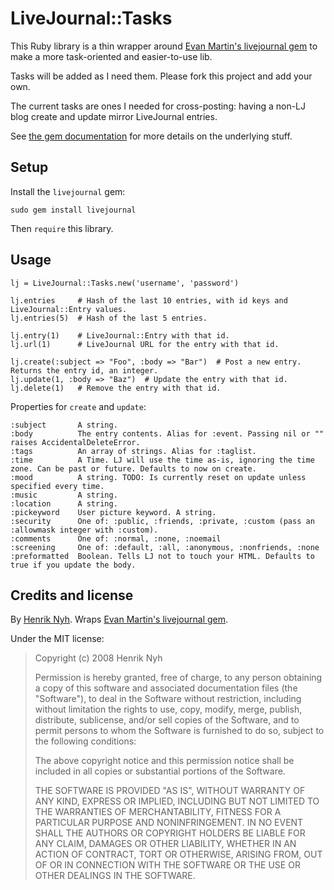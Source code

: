 # LiveJournal::Tasks

This Ruby library is a thin wrapper around [Evan Martin's livejournal gem](http://neugierig.org/software/livejournal/ruby/) to make a more task-oriented and easier-to-use lib.

Tasks will be added as I need them. Please fork this project and add your own.

The current tasks are ones I needed for cross-posting: having a non-LJ blog create and update mirror LiveJournal entries.


See [the gem documentation](http://neugierig.org/software/livejournal/ruby/doc/) for more details on the underlying stuff.


## Setup

Install the `livejournal` gem:

    sudo gem install livejournal
    
Then `require` this library.


## Usage

    lj = LiveJournal::Tasks.new('username', 'password')

    lj.entries     # Hash of the last 10 entries, with id keys and LiveJournal::Entry values.
    lj.entries(5)  # Hash of the last 5 entries.

    lj.entry(1)    # LiveJournal::Entry with that id.
    lj.url(1)      # LiveJournal URL for the entry with that id.

    lj.create(:subject => "Foo", :body => "Bar")  # Post a new entry. Returns the entry id, an integer.
    lj.update(1, :body => "Baz")  # Update the entry with that id.
    lj.delete(1)   # Remove the entry with that id.

Properties for `create` and `update`:

    :subject       A string.
    :body          The entry contents. Alias for :event. Passing nil or "" raises AccidentalDeleteError.
    :tags          An array of strings. Alias for :taglist.
    :time          A Time. LJ will use the time as-is, ignoring the time zone. Can be past or future. Defaults to now on create.
    :mood          A string. TODO: Is currently reset on update unless specified every time.
    :music         A string.
    :location      A string.
    :pickeyword    User picture keyword. A string.
    :security      One of: :public, :friends, :private, :custom (pass an :allowmask integer with :custom).
    :comments      One of: :normal, :none, :noemail
    :screening     One of: :default, :all, :anonymous, :nonfriends, :none
    :preformatted  Boolean. Tells LJ not to touch your HTML. Defaults to true if you update the body.


## Credits and license

By [Henrik Nyh](http://henrik.nyh.se/). Wraps [Evan Martin's livejournal gem](http://neugierig.org/software/livejournal/ruby/).

Under the MIT license:

>  Copyright (c) 2008 Henrik Nyh
>
>  Permission is hereby granted, free of charge, to any person obtaining a copy
>  of this software and associated documentation files (the "Software"), to deal
>  in the Software without restriction, including without limitation the rights
>  to use, copy, modify, merge, publish, distribute, sublicense, and/or sell
>  copies of the Software, and to permit persons to whom the Software is
>  furnished to do so, subject to the following conditions:
>
>  The above copyright notice and this permission notice shall be included in
>  all copies or substantial portions of the Software.
>
>  THE SOFTWARE IS PROVIDED "AS IS", WITHOUT WARRANTY OF ANY KIND, EXPRESS OR
>  IMPLIED, INCLUDING BUT NOT LIMITED TO THE WARRANTIES OF MERCHANTABILITY,
>  FITNESS FOR A PARTICULAR PURPOSE AND NONINFRINGEMENT. IN NO EVENT SHALL THE
>  AUTHORS OR COPYRIGHT HOLDERS BE LIABLE FOR ANY CLAIM, DAMAGES OR OTHER
>  LIABILITY, WHETHER IN AN ACTION OF CONTRACT, TORT OR OTHERWISE, ARISING FROM,
>  OUT OF OR IN CONNECTION WITH THE SOFTWARE OR THE USE OR OTHER DEALINGS IN
>  THE SOFTWARE.
